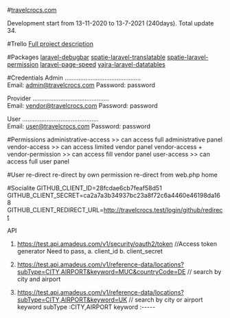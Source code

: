 #[travelcrocs.com](https://travelcrocs.com)

Development start from 13-11-2020 to 13-7-2021 (240days). Total update 34. 

#Trello 
[Full project description](https://trello.com/b/rPjuu69o/travelcrocscom)

#Packages 
[laravel-debugbar](https://github.com/barryvdh/laravel-debugbar)
[spatie-laravel-translatable](https://github.com/spatie/laravel-translatable)
[spatie-laravel-permission](https://spatie.be/docs/laravel-permission/v3/installation-laravel)
[laravel-page-speed](https://github.com/renatomarinho/laravel-page-speed)
[yajra-laravel-datatables](https://github.com/yajra/laravel-datatables)




#Credentials
Admin
............................................\
Email: admin@travelcrocs.com
Password: password

Provider
............................................\
Email: vendor@travelcrocs.com
Password: password

User
............................................\
Email: user@travelcrocs.com
Password: password

#Permissions
administrative-access >> can access full administrative panel
vendor-access >> can access limited vendor panel
vendor-access + vendor-permission >> can access fill vendor panel
user-access >> can access full user panel

#User re-direct
re-direct by own permission
re-direct from web.php home

#Socialite
GITHUB_CLIENT_ID=28fcdae6cb7feaf58d51
GITHUB_CLIENT_SECRET=ca2a7a3b34937bc23a8f72c6a4460e46198da168
GITHUB_CLIENT_REDIRECT_URL=http://travelcrocs.test/login/github/redirect

API
1. https://test.api.amadeus.com/v1/security/oauth2/token    //Access token generator
    Need to pass,
        a. client_id
        b. client_secret
        
2. https://test.api.amadeus.com/v1/reference-data/locations?subType=CITY,AIRPORT&keyword=MUC&countryCode=DE // search by city and airport        
2. https://test.api.amadeus.com/v1/reference-data/locations?subType=CITY,AIRPORT&keyword=UK // search by city or airport keyword 
        subType :CITY,AIRPORT 
        keyword :----- 
